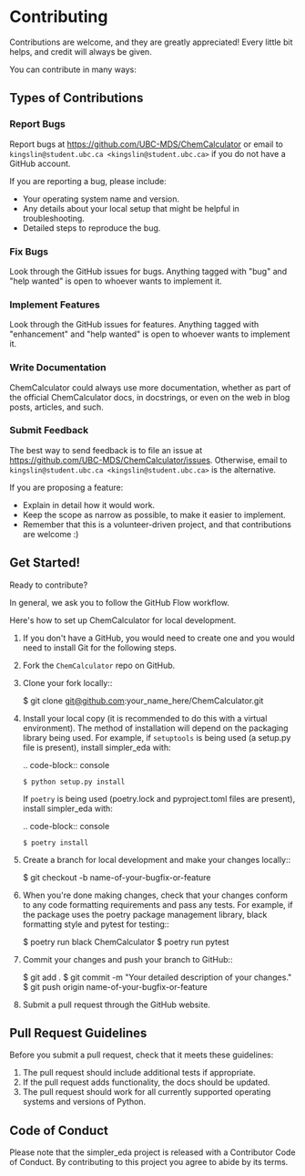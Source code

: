 # Contributing

Contributions are welcome, and they are greatly appreciated! Every little bit
helps, and credit will always be given.

You can contribute in many ways:

## Types of Contributions

### Report Bugs

Report bugs at https://github.com/UBC-MDS/ChemCalculator or email to `kingslin@student.ubc.ca <kingslin@student.ubc.ca>` if you do not have a GitHub account.

If you are reporting a bug, please include:

* Your operating system name and version.
* Any details about your local setup that might be helpful in troubleshooting.
* Detailed steps to reproduce the bug.

### Fix Bugs

Look through the GitHub issues for bugs. Anything tagged with "bug" and "help
wanted" is open to whoever wants to implement it.

### Implement Features

Look through the GitHub issues for features. Anything tagged with "enhancement"
and "help wanted" is open to whoever wants to implement it.

### Write Documentation

ChemCalculator could always use more documentation, whether as part of the
official ChemCalculator docs, in docstrings, or even on the web in blog posts,
articles, and such.

### Submit Feedback

The best way to send feedback is to file an issue at https://github.com/UBC-MDS/ChemCalculator/issues. Otherwise, email to `kingslin@student.ubc.ca <kingslin@student.ubc.ca>` is the alternative. 

If you are proposing a feature:

* Explain in detail how it would work.
* Keep the scope as narrow as possible, to make it easier to implement.
* Remember that this is a volunteer-driven project, and that contributions
  are welcome :)

## Get Started!

Ready to contribute?

In general, we ask you to follow the GitHub Flow workflow.

Here's how to set up ChemCalculator for local development.
1. If you don't have a GitHub, you would need to create one and you would need to install Git for the following steps.
2. Fork the `ChemCalculator` repo on GitHub.
3. Clone your fork locally::

    $ git clone git@github.com:your_name_here/ChemCalculator.git

4. Install your local copy (it is recommended to do this with a virtual environment). The method of installation will depend on the packaging library being used.
   For example, if `setuptools` is being used (a setup.py file is present), install simpler_eda with:

   .. code-block:: console

       $ python setup.py install

   If `poetry` is being used (poetry.lock and pyproject.toml files are present), install simpler_eda with:

   .. code-block:: console

       $ poetry install

5. Create a branch for local development and make your changes locally::

    $ git checkout -b name-of-your-bugfix-or-feature

6. When you're done making changes, check that your changes conform to any code formatting requirements and pass any tests.
   For example, if the package uses the poetry package management library, black formatting style and pytest for testing::

    $ poetry run black ChemCalculator
    $ poetry run pytest

7. Commit your changes and push your branch to GitHub::

    $ git add .
    $ git commit -m "Your detailed description of your changes."
    $ git push origin name-of-your-bugfix-or-feature

8. Submit a pull request through the GitHub website.

Pull Request Guidelines
-----------------------

Before you submit a pull request, check that it meets these guidelines:

1. The pull request should include additional tests if appropriate.
2. If the pull request adds functionality, the docs should be updated.
3. The pull request should work for all currently supported operating systems and versions of Python.

Code of Conduct
---------------
Please note that the simpler_eda project is released with a Contributor Code of Conduct. By contributing to this project you agree to abide by its terms.
